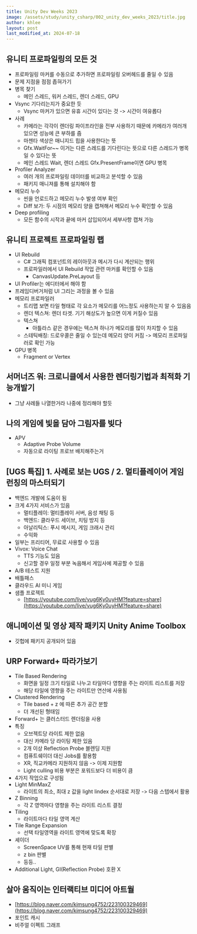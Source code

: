 ```yaml
---
title: Unity Dev Weeks 2023
image: /assets/study/unity_csharp/002_unity_dev_weeks_2023/title.jpg
author: khlee
layout: post
last_modified_at: 2024-07-18
---
```


## 유니티 프로파일링의 모든 것

* 프로파일링 마커를 수동으로 추가하면 프로파일링 오버헤드를 줄일 수 있음
* 문제 지점을 점점 좁혀가기
* 병목 찾기
  * 메인 스레드, 워커 스레드, 렌더 스레드, GPU
* Vsync 기다리는지가 중요한 듯
  * Vsync 마커가 있으면 유휴 시간이 있다는 것 -> 시간이 여유롭다
* 사례
  * 카메라는 각각이 렌더링 파이프라인을 전부 사용하기 때문에 카메라가 여러개 있으면 성능에 큰 부하를 줌
  * 마젠타 색상은 매니지드 힙을 사용한다는 뜻
  * Gfx.WaitFor~~ 이거는 다른 스레드를 기다린다는 뜻으로 다른 스레드가 병목일 수 있다는 뜻
  * 메인 스레드 Wait, 렌더 스레드 Gfx.PresentFrame이면 GPU 병목
* Profiler Analyzer
  * 여러 개의 프로파일링 데이터를 비교하고 분석할 수 있음
  * 패키지 매니져를 통해 설치해야 함
* 메모리 누수
  * 씬을 언로드하고 메모리 누수 발생 여부 확인
  * Diff 보가: 두 시점의 메모리 양을 캡쳐해서 메모리 누수 확인할 수 있음
* Deep profiling
  * 모든 함수의 시작과 끝에 마커 삽입되어서 세부사항 캡쳐 가능

## 유니티 프로젝트 프로파일링 랩

* UI Rebuild
  * C# 그래픽 컴포넌트의 레이아웃과 메시가 다시 계산되는 행위
  * 프로파일러에서 UI Rebuild 작업 관련 마커를 확인할 수 있음
    * CanvasUpdate.PreLayout 등
* UI Profiler는 에디터에서 해야 함
* 프레임디버거처럼 UI 그리는 과정을 볼 수 있음
* 메모리 프로파일러
  * 트리맵 보면 타일 형태로 각 요소가 메모리를 어느정도 사용하는지 알 수 있음음
  * 렌더 텍스쳐: 렌더 타겟. 기기 해상도가 높으면 이게 커질수 있음
  * 텍스쳐
    * 아틀라스 같은 경우에는 텍스쳐 하나가 메모리를 많이 차지할 수 있음
  * 스테틱배칭: 드로우콜은 줄일 수 있는데 메모리 양이 커짐 -> 메모리 프로파일러로 확인 가능
* GPU 병목
  * Fragment or Vertex

## 서머너즈 워: 크로니클에서 사용한 렌더링기법과 최적화 기능개발기

* 그냥 사례들 나열한거라 나중에 정리해야 할듯

## 나의 게임에 빛을 담아 그림자를 빚다

* APV
  * Adaptive Probe Volume
  * 자동으로 라이팅 프로브 배치해주는거

## [UGS 특집] 1. 사례로 보는 UGS / 2. 멀티플레이어 게임 런칭의 마스터되기

* 백엔드 개발에 도움이 됨
* 크게 4가지 서비스가 있음
  * 멀티플레이: 멀티플레이 서버, 음성 채팅 등
  * 백엔드: 클라우드 세이브, 치팅 방지 등
  * 아날리틱스: 푸시 메시지, 게임 크래시 관리
  * 수익화
* 일부는 프리티어, 무료로 사용할 수 있음
* Vivox: Voice Chat
  * TTS 기능도 있음
  * 신고할 경우 일정 부분 녹음해서 게임사에 제공할 수 있음 
* A/B 테스트 지원
* 배틀패스
* 클라우드 AI 미니 게임
* 샘플 프로젝트
  * [https://youtube.com/live/vug6Ky0uyHM?feature=share](https://youtube.com/live/vug6Ky0uyHM?feature=share)

## 애니메이션 및 영상 제작 패키지 Unity Anime Toolbox

* 깃헙에 패키지 공개되어 있음

## URP Forward+ 따라가보기

* Tile Based Rendering
  * 화면을 일정 크기 타일로 나누고 타일마다 영향을 주는 라이트 리스트를 저장
  * 해당 타일에 영향을 주는 라이트만 연산에 사용됨
* Clustered Rendering
  * Tile based + z 에 따른 추가 공간 분할
  * 더 개선된 형태임
* Forward+ 는 클러스터드 렌더링을 사용
* 특징
  * 오브젝트당 라이트 제한 없음
  * 대신 카메라 당 라이팅 제한 있음
  * 2개 이상 Reflection Probe 블렌딩 지원
  * 컴퓨트쉐이더 대신 Jobs를 활용함
  * XR, 직교카메라 지원하지 않음 -> 이제 지원함
  * Light culling 비용 부분은 포워드보다 더 비용이 큼
* 4가지 작업으로 구성됨
* Light MinMaxZ
  * 라이트의 최소, 최대 z 값을 light lindex 순서대로 저장 -> 다음 스텝에서 활용
* Z Binning
  * 각 Z 영역마다 영향을 주는 라이트 리스트 결정
* Tiling
  * 라이트마다 타일 영역 계산
* Tile Range Expansion
  * 선택 타일영역을 라이트 영역에 맞도록 확장
* 셰이더
  * ScreenSpace UV를 통해 현재 타일 판별
  * z bin 판별
  * 등등..
* Additional Light, GI(Reflection Probe) 호환 X

## 살아 움직이는 인터랙티브 미디어 아트월

* [https://blog.naver.com/kimsung4752/223100329469](https://blog.naver.com/kimsung4752/223100329469)
* 포인트 캐시
* 비주얼 이펙트 그래프
